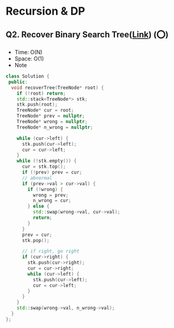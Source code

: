 # Recursion & DP

## Q2. Recover Binary Search Tree([Link](https://leetcode.com/problems/recover-binary-search-tree/)) (:o:)

- Time: O(N)
- Space: O(1)
- Note <br/> 
```cpp
class Solution {
 public:
  void recoverTree(TreeNode* root) {
    if (!root) return;
    std::stack<TreeNode*> stk;
    stk.push(root);
    TreeNode* cur = root;
    TreeNode* prev = nullptr;
    TreeNode* wrong = nullptr;
    TreeNode* n_wrong = nullptr;

    while (cur->left) {
      stk.push(cur->left);
      cur = cur->left;
    }
    while (!stk.empty()) {
      cur = stk.top();
      if (!prev) prev = cur;
      // abnormal
      if (prev->val > cur->val) {
        if (!wrong) {
          wrong = prev;
          n_wrong = cur;
        } else {
          std::swap(wrong->val, cur->val);
          return;
        }
      }
      prev = cur;
      stk.pop();

      // if right, go right
      if (cur->right) {
        stk.push(cur->right);
        cur = cur->right;
        while (cur->left) {
          stk.push(cur->left);
          cur = cur->left;
        }
      }
    }
    std::swap(wrong->val, n_wrong->val);
  }
};
```
